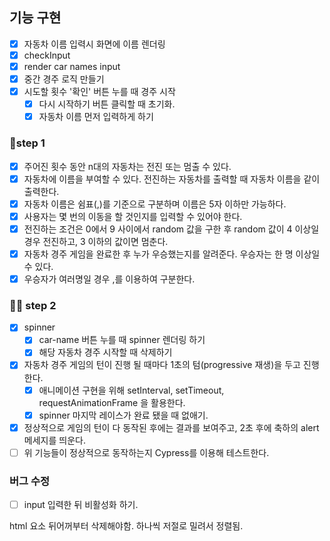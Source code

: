 ## 기능 구현

- [x] 자동차 이름 입력시 화면에 이름 렌더링
 - [x] checkInput
 - [x] render car names input
- [x] 중간 경주 로직 만들기
- [x] 시도할 횟수 '확인' 버튼 누를 때 경주 시작
  - [x] 다시 시작하기 버튼 클릭할 때 초기화.
  - [x] 자동차 이름 먼저 입력하게 하기

### 🎯step 1

- [x] 주어진 횟수 동안 n대의 자동차는 전진 또는 멈출 수 있다.
- [x] 자동차에 이름을 부여할 수 있다. 전진하는 자동차를 출력할 때 자동차 이름을 같이 출력한다.
- [x] 자동차 이름은 쉼표(,)를 기준으로 구분하며 이름은 5자 이하만 가능하다.
- [x] 사용자는 몇 번의 이동을 할 것인지를 입력할 수 있어야 한다.
- [x] 전진하는 조건은 0에서 9 사이에서 random 값을 구한 후 random 값이 4 이상일 경우 전진하고, 3 이하의 값이면 멈춘다.
- [x] 자동차 경주 게임을 완료한 후 누가 우승했는지를 알려준다. 우승자는 한 명 이상일 수 있다.
- [x] 우승자가 여러명일 경우 ,를 이용하여 구분한다.

### 🎯🎯 step 2

- [x] spinner
  - [x] car-name 버튼 누를 때 spinner 렌더링 하기
  - [x] 해당 자동차 경주 시작할 때 삭제하기
- [x] 자동차 경주 게임의 턴이 진행 될 때마다 1초의 텀(progressive 재생)을 두고 진행한다.
  - [x] 애니메이션 구현을 위해 setInterval, setTimeout, requestAnimationFrame 을 활용한다.
  - [x] spinner 마지막 레이스가 완료 됐을 때 없애기.
- [x] 정상적으로 게임의 턴이 다 동작된 후에는 결과를 보여주고, 2초 후에 축하의 alert 메세지를 띄운다.
- [ ] 위 기능들이 정상적으로 동작하는지 Cypress를 이용해 테스트한다.

### 버그 수정
- [ ] input 입력한 뒤 비활성화 하기.

html 요소 뒤어꺼부터 삭제해야함. 하나씩 저절로 밀려서 정렬됨.
